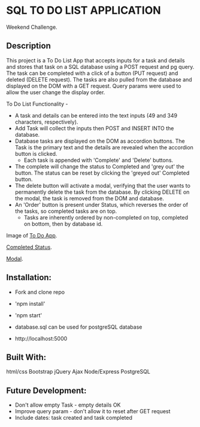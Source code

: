 # SQL TO DO LIST APPLICATION

Weekend Challenge.

## Description

This project is a To Do List App that accepts inputs for a task and details and stores that task on a SQL database using a POST request and pg query.  The task can be completed with a click of a button (PUT request) and deleted (DELETE request).  The tasks are also pulled from the database and displayed on the DOM with a GET request.  Query params were used to allow the user change the display order.


To Do List Functionality - 
 - A task and details can be entered into the text inputs (49 and 349 characters, respectively).
 - Add Task will collect the inputs then POST and INSERT INTO the database.
 - Database tasks are displayed on the DOM as accordion buttons.  The Task is the primary text and the details are revealed when the accordion button is clicked.
    - Each task is appended with 'Complete' and 'Delete' buttons.
 - The complete will change the status to Completed and 'grey out' the button. The status can be reset by clicking the 'greyed out' Completed button.
 - The delete button will activate a modal, verifying that the user wants to permanently delete the task from the database.  By clicking DELETE on the modal, the task is removed from the DOM and database.
 - An 'Order' button is present under Status, which reverses the order of the tasks, so completed tasks are on top.
    - Tasks are inherently ordered by non-completed on top, completed on bottom, then by database id.


Image of [To Do App](https://github.com/matthewbouc/weekend-sql-to-do-list/blob/master/server/Images/To%20Do%20App.png).

[Completed Status](https://github.com/matthewbouc/weekend-sql-to-do-list/blob/master/server/Images/To%20Do%20App-completes.png).

[Modal](https://github.com/matthewbouc/weekend-sql-to-do-list/blob/master/server/Images/To%20Do%20App-modal.png).


## Installation:

 - Fork and clone repo
 
 - 'npm install'
 - 'npm start'
 
 - database.sql can be used for postgreSQL database

 - http://localhost:5000


## Built With:

html/css
Bootstrap
jQuery
Ajax
Node/Express
PostgreSQL

## Future Development:

- Don't allow empty Task - empty details OK
- Improve query param - don't allow it to reset after GET request
- Include dates: task created and task completed